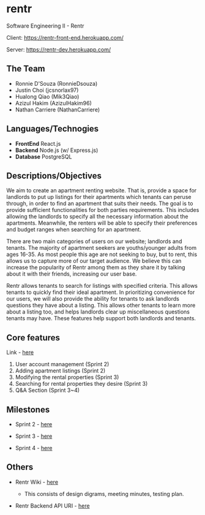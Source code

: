 # rentr

Software Engineering II - Rentr

Client: https://rentr-front-end.herokuapp.com/

Server: https://rentr-dev.herokuapp.com/

## The Team

- Ronnie D'Souza (RonnieDsouza)
- Justin Choi (jcsnorlax97)
- Hualong Qiao (Mik3Qiao)
- Azizul Hakim (AzizulHakim96)
- Nathan Carriere (NathanCarriere)

## Languages/Technogies

- **FrontEnd** React.js
- **Backend** Node.js (w/ Express.js)
- **Database** PostgreSQL

## Descriptions/Objectives

We aim to create an apartment renting website. That is, provide a space for landlords to put up listings for their apartments which tenants can peruse through, in order to find an apartment that suits their needs. The goal is to provide sufficient functionalities for both parties requirements. This includes allowing the landlords to specify all the necessary information about the apartments. Meanwhile, the renters will be able to specify their preferences and budget ranges when searching for an apartment.

There are two main categories of users on our website; landlords and tenants. The majority of apartment seekers are youths/younger adults from ages 16-35. As most people this age are not seeking to buy, but to rent, this allows us to capture more of our target audience. We believe this can increase the popularity of Rentr among them as they share it by talking about it with their friends, increasing our user base.

Rentr allows tenants to search for listings with specified criteria. This allows tenants to quickly find their ideal apartment. In prioritizing convenience for our users, we will also provide the ability for tenants to ask landlords questions they have about a listing. This allows other tenants to learn more about a listing too, and helps landlords clear up miscellaneous questions tenants may have. These features help support both landlords and tenants.

## Core features

Link - [here](https://github.com/jcsnorlax97/rentr/blob/master/Documentation/CORE_FEATURES.md)

1. User account management (Sprint 2)
2. Adding apartment listings (Sprint 2)
3. Modifying the rental properties (Sprint 3)
4. Searching for rental properties they desire (Sprint 3)
5. Q&A Section (Sprint 3~4)

## Milestones

- Sprint 2 - [here](https://github.com/jcsnorlax97/rentr/milestone/3)

- Sprint 3 - [here](https://github.com/jcsnorlax97/rentr/milestone/4)

- Sprint 4 - [here](https://github.com/jcsnorlax97/rentr/milestone/5)

## Others

- Rentr Wiki - [here](https://github.com/jcsnorlax97/rentr/wiki)

  - This consists of design digrams, meeting minutes, testing plan.

- Rentr Backend API URI - [here](https://github.com/jcsnorlax97/rentr/tree/master/server)

